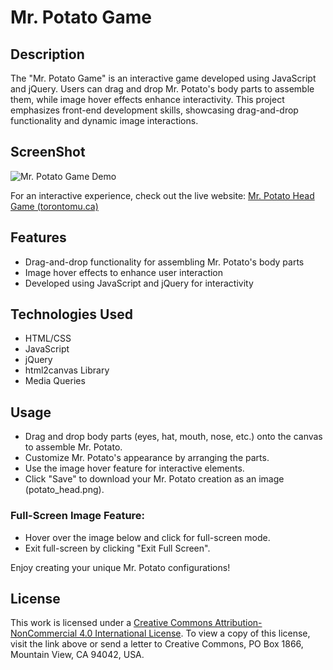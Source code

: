 # Mr. Potato Game


## Description
The "Mr. Potato Game" is an interactive game developed using JavaScript and jQuery. Users can drag and drop Mr. Potato's body parts to assemble them, while image hover effects enhance interactivity. This project emphasizes front-end development skills, showcasing drag-and-drop functionality and dynamic image interactions.

## ScreenShot
![Mr. Potato Game Demo](path_to_your_demo_image.png)

For an interactive experience, check out the live website: [Mr. Potato Head Game (torontomu.ca)](https://cs.torontomu.ca/~asipahi/lab05.html)

## Features
- Drag-and-drop functionality for assembling Mr. Potato's body parts
- Image hover effects to enhance user interaction
- Developed using JavaScript and jQuery for interactivity

## Technologies Used
- HTML/CSS
- JavaScript
- jQuery
- html2canvas Library
- Media Queries  

## Usage
- Drag and drop body parts (eyes, hat, mouth, nose, etc.) onto the canvas to assemble Mr. Potato.
- Customize Mr. Potato's appearance by arranging the parts.
- Use the image hover feature for interactive elements.
- Click "Save" to download your Mr. Potato creation as an image (potato_head.png).

### Full-Screen Image Feature:
- Hover over the image below and click for full-screen mode.
- Exit full-screen by clicking "Exit Full Screen".

Enjoy creating your unique Mr. Potato configurations!


## License
This work is licensed under a [Creative Commons Attribution-NonCommercial 4.0 International License](http://creativecommons.org/licenses/by-nc/4.0/). To view a copy of this license, visit the link above or send a letter to Creative Commons, PO Box 1866, Mountain View, CA 94042, USA.
